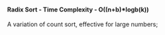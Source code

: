 #### Radix Sort - Time Complexity - O((n+b)*logb(k))
A variation of count sort, effective for large numbers;